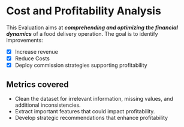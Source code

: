 # Cost and Profitability Analysis
This Evaluation aims at **_comprehending and optimizing the financial dynamics_** of a 
food delivery operation. The goal is to identify improvements:
- [x] Increase revenue
- [x] Reduce Costs
- [x] Deploy commission strategies supporting profitability
## Metrics covered
* Clean the dataset for irrelevant information, missing values, and additional inconsistencies.
* Extract important features that could impact profitability.
* Develop strategic recommendations that enhance profitability
